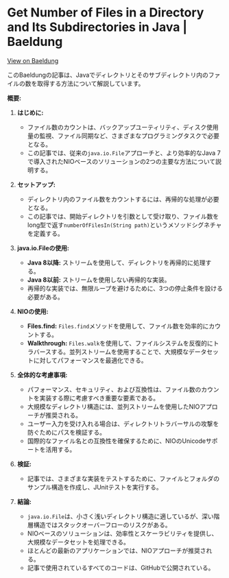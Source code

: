 # Get Number of Files in a Directory and Its Subdirectories in Java | Baeldung

[View on Baeldung](https://feeds.feedblitz.com/~/916540028/0/baeldung~Get-Number-of-Files-in-a-Directory-and-Its-Subdirectories-in-Java)

このBaeldungの記事は、Javaでディレクトリとそのサブディレクトリ内のファイルの数を取得する方法について解説しています。

**概要:**

1.  **はじめに:**
    *   ファイル数のカウントは、バックアップユーティリティ、ディスク使用量の監視、ファイル同期など、さまざまなプログラミングタスクで必要となる。
    *   この記事では、従来の`java.io.File`アプローチと、より効率的なJava 7で導入されたNIOベースのソリューションの2つの主要な方法について説明する。

2.  **セットアップ:**
    *   ディレクトリ内のファイル数をカウントするには、再帰的な処理が必要となる。
    *   この記事では、開始ディレクトリを引数として受け取り、ファイル数をlong型で返す`numberOfFilesIn(String path)`というメソッドシグネチャを定義する。

3.  **java.io.Fileの使用:**
    *   **Java 8以降:** ストリームを使用して、ディレクトリを再帰的に処理する。
    *   **Java 8以前:** ストリームを使用しない再帰的な実装。
    *   再帰的な実装では、無限ループを避けるために、3つの停止条件を設ける必要がある。

4.  **NIOの使用:**
    *   **Files.find:** `Files.find`メソッドを使用して、ファイル数を効率的にカウントする。
    *   **Walkthrough:** `Files.walk`を使用して、ファイルシステムを反復的にトラバースする。並列ストリームを使用することで、大規模なデータセットに対してパフォーマンスを最適化できる。

5.  **全体的な考慮事項:**
    *   パフォーマンス、セキュリティ、および互換性は、ファイル数のカウントを実装する際に考慮すべき重要な要素である。
    *   大規模なディレクトリ構造には、並列ストリームを使用したNIOアプローチが推奨される。
    *   ユーザー入力を受け入れる場合は、ディレクトリトラバーサルの攻撃を防ぐためにパスを検証する。
    *   国際的なファイル名との互換性を確保するために、NIOのUnicodeサポートを活用する。

6.  **検証:**
    *   記事では、さまざまな実装をテストするために、ファイルとフォルダのサンプル構造を作成し、JUnitテストを実行する。

7.  **結論:**
    *   `java.io.File`は、小さく浅いディレクトリ構造に適しているが、深い階層構造ではスタックオーバーフローのリスクがある。
    *   NIOベースのソリューションは、効率性とスケーラビリティを提供し、大規模なデータセットを処理できる。
    *   ほとんどの最新のアプリケーションでは、NIOアプローチが推奨される。
    *   記事で使用されているすべてのコードは、GitHubで公開されている。
